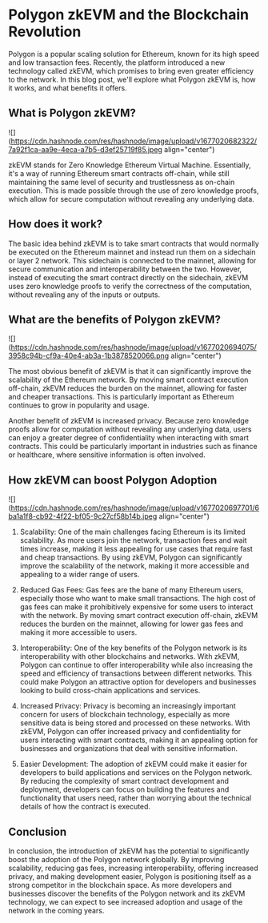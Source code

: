 # Polygon zkEVM and the Blockchain Revolution

Polygon is a popular scaling solution for Ethereum, known for its high speed and low transaction fees. Recently, the platform introduced a new technology called zkEVM, which promises to bring even greater efficiency to the network. In this blog post, we'll explore what Polygon zkEVM is, how it works, and what benefits it offers.

## What is Polygon zkEVM?

![](https://cdn.hashnode.com/res/hashnode/image/upload/v1677020682322/7a92f1ca-aa9e-4eca-a7b5-d3ef25719f85.jpeg align="center")

zkEVM stands for Zero Knowledge Ethereum Virtual Machine. Essentially, it's a way of running Ethereum smart contracts off-chain, while still maintaining the same level of security and trustlessness as on-chain execution. This is made possible through the use of zero knowledge proofs, which allow for secure computation without revealing any underlying data.

## How does it work?

The basic idea behind zkEVM is to take smart contracts that would normally be executed on the Ethereum mainnet and instead run them on a sidechain or layer 2 network. This sidechain is connected to the mainnet, allowing for secure communication and interoperability between the two. However, instead of executing the smart contract directly on the sidechain, zkEVM uses zero knowledge proofs to verify the correctness of the computation, without revealing any of the inputs or outputs.

## What are the benefits of Polygon zkEVM?

![](https://cdn.hashnode.com/res/hashnode/image/upload/v1677020694075/3958c94b-cf9a-40e4-ab3a-1b3878520066.png align="center")

The most obvious benefit of zkEVM is that it can significantly improve the scalability of the Ethereum network. By moving smart contract execution off-chain, zkEVM reduces the burden on the mainnet, allowing for faster and cheaper transactions. This is particularly important as Ethereum continues to grow in popularity and usage.

Another benefit of zkEVM is increased privacy. Because zero knowledge proofs allow for computation without revealing any underlying data, users can enjoy a greater degree of confidentiality when interacting with smart contracts. This could be particularly important in industries such as finance or healthcare, where sensitive information is often involved.

## How zkEVM can boost Polygon Adoption

![](https://cdn.hashnode.com/res/hashnode/image/upload/v1677020697701/6ba1a1f8-cb92-4f22-bf05-9c27cf58b14b.jpeg align="center")

1. Scalability: One of the main challenges facing Ethereum is its limited scalability. As more users join the network, transaction fees and wait times increase, making it less appealing for use cases that require fast and cheap transactions. By using zkEVM, Polygon can significantly improve the scalability of the network, making it more accessible and appealing to a wider range of users.
    
2. Reduced Gas Fees: Gas fees are the bane of many Ethereum users, especially those who want to make small transactions. The high cost of gas fees can make it prohibitively expensive for some users to interact with the network. By moving smart contract execution off-chain, zkEVM reduces the burden on the mainnet, allowing for lower gas fees and making it more accessible to users.
    
3. Interoperability: One of the key benefits of the Polygon network is its interoperability with other blockchains and networks. With zkEVM, Polygon can continue to offer interoperability while also increasing the speed and efficiency of transactions between different networks. This could make Polygon an attractive option for developers and businesses looking to build cross-chain applications and services.
    
4. Increased Privacy: Privacy is becoming an increasingly important concern for users of blockchain technology, especially as more sensitive data is being stored and processed on these networks. With zkEVM, Polygon can offer increased privacy and confidentiality for users interacting with smart contracts, making it an appealing option for businesses and organizations that deal with sensitive information.
    
5. Easier Development: The adoption of zkEVM could make it easier for developers to build applications and services on the Polygon network. By reducing the complexity of smart contract development and deployment, developers can focus on building the features and functionality that users need, rather than worrying about the technical details of how the contract is executed.
    

## Conclusion

In conclusion, the introduction of zkEVM has the potential to significantly boost the adoption of the Polygon network globally. By improving scalability, reducing gas fees, increasing interoperability, offering increased privacy, and making development easier, Polygon is positioning itself as a strong competitor in the blockchain space. As more developers and businesses discover the benefits of the Polygon network and its zkEVM technology, we can expect to see increased adoption and usage of the network in the coming years.